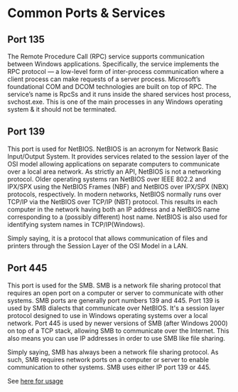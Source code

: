 # Common Ports & Services

## Port 135

The Remote Procedure Call (RPC) service supports communication between Windows applications. Specifically, the service implements the RPC protocol — a low-level form of inter-process communication where a client process can make requests of a server process. Microsoft’s foundational COM and DCOM technologies are built on top of RPC. The service’s name is RpcSs and it runs inside the shared services host process, svchost.exe. This is one of the main processes in any Windows operating system & it should not be terminated.


## Port 139

This port is used for NetBIOS. NetBIOS is an acronym for Network Basic Input/Output System. It provides services related to the session layer of the OSI model allowing applications on separate computers to communicate over a local area network. As strictly an API, NetBIOS is not a networking protocol. Older operating systems ran NetBIOS over IEEE 802.2 and IPX/SPX using the NetBIOS Frames (NBF) and NetBIOS over IPX/SPX (NBX) protocols, respectively. In modern networks, NetBIOS normally runs over TCP/IP via the NetBIOS over TCP/IP (NBT) protocol. This results in each computer in the network having both an IP address and a NetBIOS name corresponding to a (possibly different) host name. NetBIOS is also used for identifying system names in TCP/IP(Windows).

Simply saying, it is a protocol that allows communication of files and printers through the Session Layer of the OSI Model in a LAN.

## Port 445

This port is used for the SMB. SMB is a network file sharing protocol that requires an open port on a computer or server to communicate with other systems. SMB ports are generally port numbers 139 and 445. Port 139 is used by SMB dialects that communicate over NetBIOS. It's a session layer protocol designed to use in Windows operating systems over a local network. Port 445 is used by newer versions of SMB (after Windows 2000) on top of a TCP stack, allowing SMB to communicate over the Internet. This also means you can use IP addresses in order to use SMB like file sharing.

Simply saying, SMB has always been a network file sharing protocol. As such, SMB requires network ports on a computer or server to enable communication to other systems. SMB uses either IP port 139 or 445.

See [here for usage](../services/smb.md)